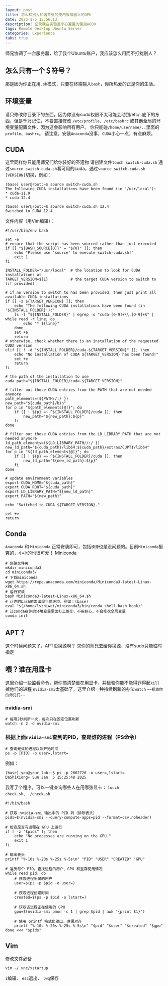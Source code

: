 ```yaml
---
layout: post
title: 怎么和别人和谐共处的使用服务器上的GPU
date: 2025-1-5 15:56:13
description: 记录我在实验室小心翼翼的使用A800
tags: Remote Desktop Ubuntu Server
categories: Experience
tabs: true
---
```

师兄协调了一台服务器，给了我个Ubuntu账户，我应该怎么用而不打扰别人？

## 怎么只有一个＄符号？
那是因为你正在用`.sh`模式，只要在终端输入`bash`，你所热爱的正是你的生活。

## 环境变量
请只修改你目录下的东西，因为你没有sudo权限不太可能会动到/etc/..底下的东西，但是千万记住，不要直接修改 `/etc/profile`、`/etc/bashrc` 或其他全局的环境变量配置文件，因为这会影响所有用户。
你只能碰`/home/username/..`里面的`profile`、`bashrc`。
请注意，安装`Anaconda`没事，`CUDA`小心一点，有点麻烦。

## CUDA
这里同样你只能用师兄们给你装好的圣遗物
请创建文件`touch switch-cuda.sh`
通过`source switch-cuda.sh`看可用的cuda，通过`source switch-cuda.sh [VERSION]`切换，例如：
```shell
(base) user@root:~$ source switch-cuda.sh 
The following CUDA installations have been found (in '/usr/local'):
* cuda-11.0
* cuda-12.4

(base) user@root:~$ source switch-cuda.sh 12.4
Switched to CUDA 12.4
```
文件内容（用Vim编辑）：
```shell
#!/usr/bin/env bash

set -e
# ensure that the script has been sourced rather than just executed
if [[ "${BASH_SOURCE[0]}" = "${0}" ]]; then
    echo "Please use 'source' to execute switch-cuda.sh!"
    exit 1
fi

INSTALL_FOLDER="/usr/local"  # the location to look for CUDA installations at
TARGET_VERSION=${1}          # the target CUDA version to switch to (if provided)

# if no version to switch to has been provided, then just print all available CUDA installations
if [[ -z ${TARGET_VERSION} ]]; then
    echo "The following CUDA installations have been found (in '${INSTALL_FOLDER}'):"
    ls -l "${INSTALL_FOLDER}" | egrep -o "cuda-[0-9]+\\.[0-9]+$" | while read -r line; do
        echo "* ${line}"
    done
    set +e
    return
# otherwise, check whether there is an installation of the requested CUDA version
elif [[ ! -d "${INSTALL_FOLDER}/cuda-${TARGET_VERSION}" ]]; then
    echo "No installation of CUDA ${TARGET_VERSION} has been found!"
    set +e
    return
fi

# the path of the installation to use
cuda_path="${INSTALL_FOLDER}/cuda-${TARGET_VERSION}"

# filter out those CUDA entries from the PATH that are not needed anymore
path_elements=(${PATH//:/ })
new_path="${cuda_path}/bin"
for p in "${path_elements[@]}"; do
    if [[ ! ${p} =~ ^${INSTALL_FOLDER}/cuda ]]; then
        new_path="${new_path}:${p}"
    fi
done

# filter out those CUDA entries from the LD_LIBRARY_PATH that are not needed anymore
ld_path_elements=(${LD_LIBRARY_PATH//:/ })
new_ld_path="${cuda_path}/lib64:${cuda_path}/extras/CUPTI/lib64"
for p in "${ld_path_elements[@]}"; do
    if [[ ! ${p} =~ ^${INSTALL_FOLDER}/cuda ]]; then
        new_ld_path="${new_ld_path}:${p}"
    fi
done

# update environment variables
export CUDA_HOME="${cuda_path}"
export CUDA_ROOT="${cuda_path}"
export LD_LIBRARY_PATH="${new_ld_path}"
export PATH="${new_path}"

echo "Switched to CUDA ${TARGET_VERSION}."

set +e
return
```

## Conda
`Anaconda` 和 `Miniconda` 正常安装即可，包括`换源`也是没问题的。目前`Miniconda`挺爽的，小小的也很可爱！
[Miniconda](https://docs.anaconda.net.cn/miniconda)
```shell
# 创建文件夹
mkdir miniconda3
cd miniconda3/
# 下载miniconda
wget https://repo.anaconda.com/miniconda/Miniconda3-latest-Linux-x86_64.sh
# 运行安装
bash Miniconda3-latest-Linux-x86_64.sh
# 让你的bash前面出现当前环境，例如：(base)
eval "$(/home/lvzhiwei/miniconda3/bin/conda shell.bash hook)"
# 让conda在你的环境变量里面打上烙印，不用担心，不会修改全局变量
conda init
```
## APT？
这个时候问题来了，APT没换源啊？
求你的师兄去给你换源，没有sudo只能临时指定

## 喂？谁在用显卡
这里介绍一些监看命令，帮你搞清楚谁在用显卡，并检验你能不能得罪得起`kill`掉他们的进程
`nvidia-smi`太基础了，这里介绍一种持续刷新的办法`watch`
`~~视监你的师兄们~~`
### nvidia-smi
```shell
# 每隔2秒刷新一次，每次只在固定位置刷新
watch -n 2 -d nvidia-smi
```
### 根据上面`nvidia-smi`查到的PID，查是谁的进程（PS命令）
```shell
# 查询是谁的进程以及开始时间
ps -p [PID] -o user=,lstart=
```
例如：
```shell
(base) you@your_lab:~$ ps -p 2662726 -o user=,lstart=
DaShiXiong+ Sun Jan  5 15:25:48 2025
```
我写了个程序，可以一键查询哪些人在用哪张显卡：
`touch check.sh`、`./check.sh`
```shell
#!/bin/bash

# 获取 nvidia-smi 输出中的 PID 列（排除表头）
pids=$(nvidia-smi --query-compute-apps=pid --format=csv,noheader)

# 检查是否有进程在 GPU 上运行
if [ -z "$pids" ]; then
    echo "No processes are running on the GPU."
    exit 1
fi

# 输出表头
printf "%-10s %-20s %-25s %-5s\n" "PID" "USER" "CREATED" "GPU"

# 遍历每个 PID，查找进程的用户、GPU 和显存使用情况
while read pid; do
    # 获取进程所属的用户
    user=$(ps -p $pid -o user=)
    
    # 获取进程创建时间
    created=$(ps -p $pid -o lstart=)
    
    # 获取该进程正在使用的 GPU
    gpu=$(nvidia-smi pmon -c 1 | grep $pid | awk '{print $1}')
    
    # 使用 printf 格式化输出，确保对齐
    printf "%-10s %-20s %-25s %-5s\n" "$pid" "$user" "$created" "$gpu"
done <<< "$pids"
```


## Vim
修改文件必备
```shell
vim ~/.vnc/xstartup
```
 `i`编辑、 `esc`退出、 `:wq`保存
